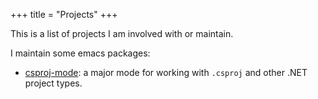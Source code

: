 +++
title = "Projects"
+++

This is a list of projects I am involved with or maintain.

I maintain some emacs packages:

- [csproj-mode](https://github.com/omajid/csproj-mode): a major mode
  for working with `.csproj` and other .NET project types.
